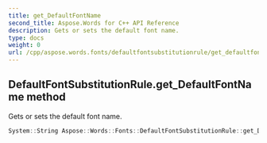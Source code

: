 ```yaml
---
title: get_DefaultFontName
second_title: Aspose.Words for C++ API Reference
description: Gets or sets the default font name. 
type: docs
weight: 0
url: /cpp/aspose.words.fonts/defaultfontsubstitutionrule/get_defaultfontname/
---
```

## DefaultFontSubstitutionRule.get_DefaultFontName method


Gets or sets the default font name.

```cpp
System::String Aspose::Words::Fonts::DefaultFontSubstitutionRule::get_DefaultFontName()
```

